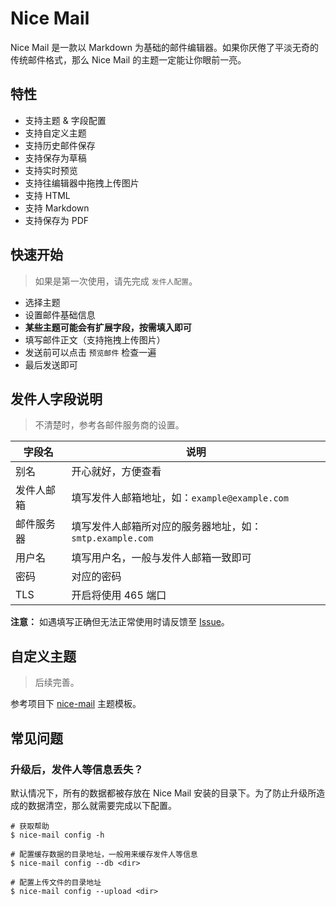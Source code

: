 # Nice Mail

Nice Mail 是一款以 Markdown 为基础的邮件编辑器。如果你厌倦了平淡无奇的传统邮件格式，那么 Nice Mail 的主题一定能让你眼前一亮。

## 特性

- 支持主题 & 字段配置
- 支持自定义主题
- 支持历史邮件保存
- 支持保存为草稿
- 支持实时预览
- 支持往编辑器中拖拽上传图片
- 支持 HTML
- 支持 Markdown
- 支持保存为 PDF

## 快速开始

> 如果是第一次使用，请先完成 `发件人配置`。

- 选择主题
- 设置邮件基础信息
- **某些主题可能会有扩展字段，按需填入即可**
- 填写邮件正文（支持拖拽上传图片）
- 发送前可以点击 `预览邮件` 检查一遍
- 最后发送即可

## 发件人字段说明

> 不清楚时，参考各邮件服务商的设置。

| 字段名 | 说明 |
| ------ | ----------- |
| 别名   | 开心就好，方便查看 |
| 发件人邮箱 | 填写发件人邮箱地址，如：`example@example.com` |
| 邮件服务器 | 填写发件人邮箱所对应的服务器地址，如：`smtp.example.com` |
| 用户名 | 填写用户名，一般与发件人邮箱一致即可 |
| 密码 | 对应的密码 |
| TLS | 开启将使用 465 端口 |

**注意：** 如遇填写正确但无法正常使用时请反馈至 [Issue](https://github.com/chuangker/nice-mail/issues)。

## 自定义主题

> 后续完善。

参考项目下 [nice-mail](https://github.com/chuangker/nice-mail/blob/master/templates/nice-mail) 主题模板。

## 常见问题

### 升级后，发件人等信息丢失？

默认情况下，所有的数据都被存放在 Nice Mail 安装的目录下。为了防止升级所造成的数据清空，那么就需要完成以下配置。

```shell
# 获取帮助
$ nice-mail config -h

# 配置缓存数据的目录地址，一般用来缓存发件人等信息
$ nice-mail config --db <dir>

# 配置上传文件的目录地址
$ nice-mail config --upload <dir>
```
